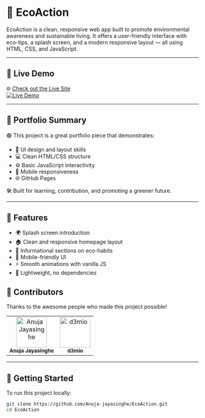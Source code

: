 # 🌿 EcoAction

EcoAction is a clean, responsive web app built to promote environmental awareness and sustainable living. It offers a user-friendly interface with eco-tips, a splash screen, and a modern responsive layout — all using HTML, CSS, and JavaScript.

---

## 🔗 Live Demo

🌐 [Check out the Live Site](https://anuja-jayasinghe.github.io/EcoAction/)  
[![Live Demo](https://img.shields.io/badge/Try_EcoAction-View_on_GitHub_Pages-28a745?style=for-the-badge&logo=github)](https://anuja-jayasinghe.github.io/EcoAction/)

---

## 🧾 Portfolio Summary

🟢 This project is a great portfolio piece that demonstrates:

- 🎨 UI design and layout skills
- 💻 Clean HTML/CSS structure
- ⚙️ Basic JavaScript interactivity
- 📱 Mobile responsiveness
- 🌐 GitHub Pages 

🛠 Built for learning, contribution, and promoting a greener future.

---

## 🌱 Features

- 🌍 Splash screen introduction
- 🏠 Clean and responsive homepage layout
- 📘 Informational sections on eco-habits
- 📱 Mobile-friendly UI
- ⚡ Smooth animations with vanilla JS
- 💚 Lightweight, no dependencies



## 👥 Contributors

Thanks to the awesome people who made this project possible!

<table>
  <tr>
    <td align="center">
      <a href="https://github.com/Anuja-jayasinghe">
        <img src="https://github.com/Anuja-jayasinghe.png" width="80px;" alt="Anuja Jayasinghe"/><br />
        <sub><b>Anuja Jayasinghe</b></sub>
      </a>
    </td>
    <td align="center">
      <a href="https://github.com/d3mio">
        <img src="https://github.com/d3mio.png" width="80px;" alt="d3mio"/><br />
        <sub><b>d3mio</b></sub>
      </a>
    </td>
  </tr>
</table>

---

## 🚀 Getting Started

To run this project locally:

```bash
git clone https://github.com/Anuja-jayasinghe/EcoAction.git
cd EcoAction
